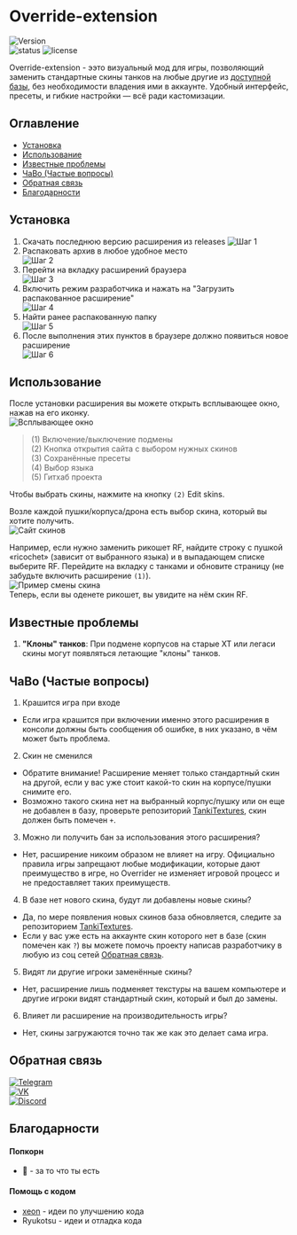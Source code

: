 # Override-extension

![Version](https://img.shields.io/github/v/release/N3onTechF0X/Override-extension?include_prereleases&label=version)  
![status](https://img.shields.io/badge/status-active-brightgreen)
![license](https://img.shields.io/github/license/N3onTechF0X/Override-extension)

Override-extension - ээто визуальный мод для игры, позволяющий заменить стандартные скины танков на любые другие из [доступной базы](https://github.com/N3onTechF0X/TankiTextures), без необходимости владения ими в аккаунте. Удобный интерфейс, пресеты, и гибкие настройки — всё ради кастомизации.

## Оглавление

- [Установка](#установка)
- [Использование](#использование)
- [Известные проблемы](#известные-проблемы)
- [ЧаВо (Частые вопросы)](#чаво-частые-вопросы)
- [Обратная связь](#обратная-связь)
- [Благодарности](#благодарности)

## Установка  

1. Скачать последнюю версию расширения из releases 
![Шаг 1](./images/step1.png)  
2. Распаковать архив в любое удобное место  
![Шаг 2](./images/step2.png)  
3. Перейти на вкладку расширений браузера  
![Шаг 3](./images/step3.png)  
4. Включить режим разработчика и нажать на "Загрузить распакованное расширение"  
![Шаг 4](./images/step4.png)  
5. Найти ранее распакованную папку  
![Шаг 5](./images/step5.png)  
6. После выполнения этих пунктов в браузере должно появиться новое расширение  
![Шаг 6](./images/step6.png)  

## Использование  

После установки расширения вы можете открыть всплывающее окно, нажав на его иконку.  
![Всплывающее окно](./images/popup.png)  
> (1) Включение/выключение подмены  
> (2) Кнопка открытия сайта с выбором нужных скинов  
> (3) Сохранённые пресеты  
> (4) Выбор языка  
> (5) Гитхаб проекта  

Чтобы выбрать скины, нажмите на кнопку `(2)` Edit skins.  
  
Возле каждой пушки/корпуса/дрона есть выбор скина, который вы хотите получить.  
![Сайт скинов](./images/skins.png)  
  
Например, если нужно заменить рикошет RF, найдите строку с пушкой «ricochet» (зависит от выбранного языка) и в выпадающем списке выберите RF. Перейдите на вкладку с танками и обновите страницу (не забудьте включить расширение `(1)`).  
![Пример смены скина](./images/example.png)  
Теперь, если вы оденете рикошет, вы увидите на нём скин RF.  

## Известные проблемы

1. **"Клоны" танков**: При подмене корпусов на старые ХТ или легаси скины могут появляться летающие "клоны" танков.

## ЧаВо (Частые вопросы)

1) Крашится игра при входе
- Если игра крашится при включении именно этого расширения в консоли должны быть сообщения об ошибке, в них указано, в чём может быть проблема.
2) Скин не сменился
- Обратите внимание! Расширение меняет только стандартный скин на другой, если у вас уже стоит какой-то скин на корпусе/пушки снимите его.
- Возможно такого скина нет на выбранный корпус/пушку или он еще не добавлен в базу, проверьте репозиторий [TankiTextures](https://github.com/N3onTechF0X/TankiTextures), скин должен быть помечен `+`.
3) Можно ли получить бан за использования этого расширения?
- Нет, расширение никоим образом не влияет на игру. Официально правила игры запрещают любые модификации, которые дают преимущество в игре, но Overrider не изменяет игровой процесс и не предоставляет таких преимуществ.
4) В базе нет нового скина, будут ли добавлены новые скины?
- Да, по мере появления новых скинов база обновляется, следите за репозиторием [TankiTextures](https://github.com/N3onTechF0X/TankiTextures).
- Если у вас уже есть на аккаунте скин которого нет в базе (скин помечен как `?`) вы можете помочь проекту написав разработчику в любую из соц сетей [Обратная связь](#обратная-связь).
5) Видят ли другие игроки заменённые скины?
- Нет, расширение лишь подменяет текстуры на вашем компьютере и другие игроки видят стандартный скин, который и был до замены.
6) Влияет ли расширение на производительность игры?
- Нет, скины загружаются точно так же как это делает сама игра.

## Обратная связь

[![Telegram](https://img.shields.io/badge/Telegram-@NeonTechFox-24A1DE?logo=telegram)](https://t.me/NeonTechFox)  
[![VK](https://img.shields.io/badge/VK-n3ontechf0x-4C75A3?logo=vk)](https://vk.com/n3ontechf0x)  
[![Discord](https://img.shields.io/badge/Discord-NeonTechFox-5865F2?logo=discord)](https://discordapp.com/users/1086946472576159794)

## Благодарности

#### Попкорн

- 🍿 - за то что ты есть

#### Помощь с кодом

- [xeon](https://github.com/xeon-git) - идеи по улучшению кода
- Ryukotsu - идеи и отладка кода
